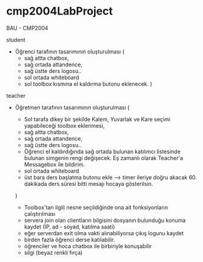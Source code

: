 # cmp2004LabProject
BAU - CMP2004

student
  - Öğrenci tarafının tasarımının oluşturulması (
    - sağ altta chatbox, 
    - sağ ortada attandence, 
    - sağ üstte ders logosu.. 
    - sol ortada whiteboard
    - sol toolbox kısmına el kaldırma butonu eklenecek.
    )



teacher
  - Öğretmen tarafının tasarımının oluşturulması (
    - Sol tarafa dikey bir şekilde Kalem, Yuvarlak ve Kare seçimi yapabileceği toolbox eklenmesi, 
    - sağ altta chatbox, 
    - sağ ortada attandence, 
    - sağ üstte ders logosu.. 
    - Öğrenci el kaldırdığında sağ ortada bulunan katılımcı listesinde bulunan simgenin rengi değişecek. Eş zamanlı olarak           Teacher'a Messagebox ile bildirim.
    - sol ortada whiteboard
    - üst bara ders başlatma butonu ekle --> timer ileriye doğru akacak 60. dakikada ders süresi bitti mesajı hocaya gösterilsin.
    
    )
    - Toolbox'tan ilgili nesne seçildiğinde ona ait fonksiyonların çalıştırılması
    - servera join olan clientların bilgisini dosyanın bulunduğu konuma kaydet (IP, ad - soyad, katılma saati)
    - eğer serverdan exit olma vakti alınabiliyorsa çıkış logunu kaydet
    - birden fazla öğrenci derse katılabilir.
    - öğrenciler ve hoca chatbox ile birbiriyle konuşabilir
    - silgi (beyaz renkli fırça)

